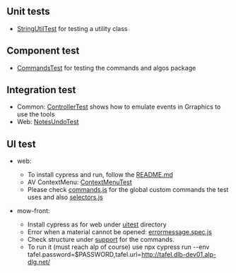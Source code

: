 ## Unit tests
* [StringUtilTest](https://git.geogebra.org/ggb/geogebra/blob/main/source/shared/common-jre/src/test/java/org/geogebra/common/util/StringUtilTest.java) for testing a utility class

## Component test
* [CommandsTest](https://git.geogebra.org/ggb/geogebra/blob/main/source/shared/common-jre/src/test/java/org/geogebra/common/kernel/commands/CommandsTest.java) for testing the commands and algos package

## Integration test
* Common: [ControllerTest](https://git.geogebra.org/ggb/geogebra/blob/main/source/shared/common-jre/src/test/java/org/geogebra/common/euclidian/EuclidianControllerTest.java) shows how to emulate events in Grraphics to use the tools
* Web: [NotesUndoTest](https://git.geogebra.org/ggb/geogebra/blob/main/source/web/web/src/test/java/org/geogebra/web/full/main/NotesUndoTest.java)

## UI test
* web:
    * To install cypress and run, follow the [README.md](https://git.geogebra.org/ggb/web-test-harness/blob/master/README.md)
    * AV ContextMenu: [ContextMenuTest](https://git.geogebra.org/ggb/web-test-harness/blob/master/cypress/integration/algebraView/contextMenu.spec.js)
    * Please check [commands.js](https://git.geogebra.org/ggb/web-test-harness/blob/master/cypress/support/commandss.js) for the global custom commands the 
test uses and also [selectors.js](https://git.geogebra.org/ggb/web-test-harness/blob/master/cypress/support/selectors.js)

* mow-front:
    * Install cypress as for web under [uitest](https://git.geogebra.org/mow/mow-front/tree/master/uitest) directory
    * Error when a material cannot be opened: [errormessage.spec.js](https://git.geogebra.org/mow/mow-front/blob/master/uitest/cypress/integration/errormessage/error_message.spec.js)
    * Check structure under [support](https://git.geogebra.org/ggb/web-test-harness/blob/master/cypress/support/) for the commands.
    * To run it (must reach alp of course) use npx cypress run --env tafel.password=$PASSWORD,tafel.url=http://tafel.dlb-dev01.alp-dlg.net/